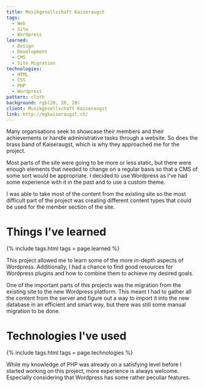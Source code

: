 ```yaml
---
title: Musikgesellschaft Kaiseraugst
tags:
  - Web
  - Site
  - Wordpress
learned:
  - Design
  - Development
  - CMS
  - Site Migration
technologies:
  - HTML
  - CSS
  - PHP
  - Wordpress
pattern: cloth
background: rgb(20, 20, 20)
client: Musikgesellschaft Kaiseraugst
link: http://mgkaiseraugst.ch/
---
```


Many organisations seek to showcase their members and their achievements or handle administrative tasks through a website. So does the brass band of Kaiseraugst, which is why they approached me for the project.

Most parts of the site were going to be more or less static, but there were enough elements that needed to change on a regular basis so that a CMS of some sort would be appropriate. I decided to use Wordpress as I've had some experience with it in the past and to use a custom theme.

I was able to take most of the content from the existing site so the most difficult part of the project was creating different content types that could be used for the member section of the site.

# Things I've learned

{% include tags.html tags = page.learned %}

This project allowed me to learn some of the more in-depth aspects of Wordpress. Additionally, I had a chance to find good resources for Wordpress plugins and how to combine them to achieve my desired goals.

One of the important parts of this projects was the migration from the existing site to the new Wordpress platform. This meant I had to gather all the content from the server and figure out a way to import it into the new database in an efficient and smart way, but there was still some manual migration to be done.

# Technologies I've used

{% include tags.html tags = page.technologies %}

While my knowledge of PHP was already on a satisfying level before I started working on this project, more experience is always welcome. Especially considering that Wordpress has some rather peculiar features.
